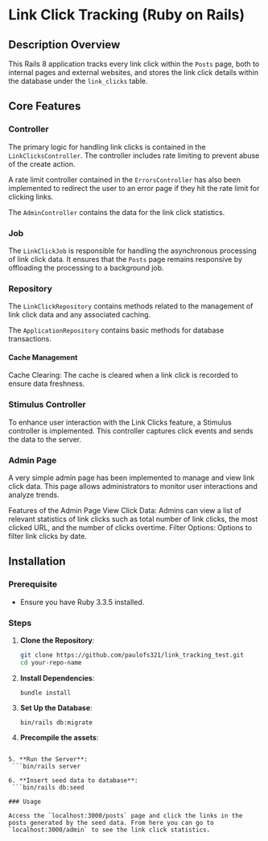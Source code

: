 # Link Click Tracking (Ruby on Rails)

## Description Overview

This Rails 8 application tracks every link click within the `Posts` page, both to internal pages and external websites, and stores the link click details within the database under the `link_clicks` table.

## Core Features

### Controller

The primary logic for handling link clicks is contained in the `LinkClicksController`. The controller includes rate limiting to prevent abuse of the create action.

A rate limit controller contained in the `ErrorsController` has also been implemented to redirect the user to an error page if they hit the rate limit for clicking links.

The `AdminController` contains the data for the link click statistics.

### Job

The `LinkClickJob` is responsible for handling the asynchronous processing of link click data. It ensures that the `Posts` page remains responsive by offloading the processing to a background job.

### Repository

The `LinkClickRepository` contains methods related to the management of link click data and any associated caching.

The `ApplicationRepository` contains basic methods for database transactions.

#### Cache Management

Cache Clearing: The cache is cleared when a link click is recorded to ensure data freshness.

### Stimulus Controller

To enhance user interaction with the Link Clicks feature, a Stimulus controller is implemented. This controller captures click events and sends the data to the server.

### Admin Page

A very simple admin page has been implemented to manage and view link click data. This page allows administrators to monitor user interactions and analyze trends.

Features of the Admin Page
View Click Data: Admins can view a list of relevant statistics of link clicks such as total number of link clicks, the most clicked URL, and the number of clicks overtime.
Filter Options: Options to filter link clicks by date.

## Installation

### Prerequisite

- Ensure you have Ruby 3.3.5 installed.

### Steps

1. **Clone the Repository**:

   ```bash
   git clone https://github.com/paulofs321/link_tracking_test.git
   cd your-repo-name

2. **Install Dependencies**:

   ```Run the following command to install the required gems:
   bundle install

3. **Set Up the Database**:

   ```bin/rails db:create
   bin/rails db:migrate

4. **Precompile the assets**:

  ```bin/rails assets:precompile

5. **Run the Server**:
   ```bin/rails server

6. **Insert seed data to database**:
   ```bin/rails db:seed

### Usage

Access the `localhost:3000/posts` page and click the links in the posts generated by the seed data. From here you can go to `localhost:3000/admin` to see the link click statistics.
